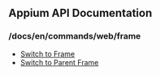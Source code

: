 ## Appium API Documentation

  ### /docs/en/commands/web/frame

<div class="api-index">

<ul>
    <li><a href='/docs/en/commands/web/frame/switch.md'>Switch to Frame</a></li>
    <li><a href='/docs/en/commands/web/frame/parent.md'>Switch to Parent Frame</a></li>
</ul>
</div>

